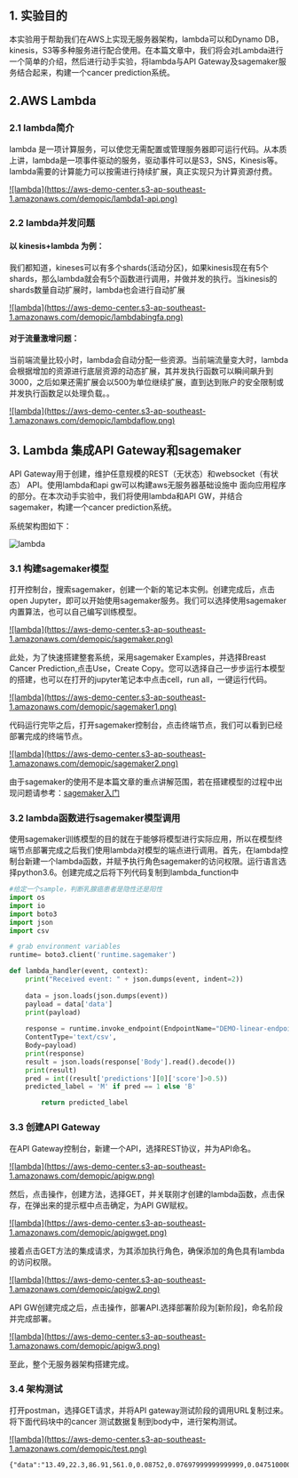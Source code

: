 
## 1. 实验目的

本实验用于帮助我们在AWS上实现无服务器架构，lambda可以和Dynamo DB，kinesis，S3等多种服务进行配合使用。在本篇文章中，我们将会对Lambda进行一个简单的介绍，然后进行动手实验，将lambda与API Gateway及sagemaker服务结合起来，构建一个cancer prediction系统。

## 2.AWS Lambda

### 2.1 lambda简介

lambda 是一项计算服务，可以使您无需配置或管理服务器即可运行代码。从本质上讲，lambda是一项事件驱动的服务，驱动事件可以是S3，SNS，Kinesis等。lambda需要的计算能力可以按需进行持续扩展，真正实现只为计算资源付费。

<a data-fancybox="gallery" href="https://aws-demo-center.s3-ap-southeast-1.amazonaws.com/demopic/lambda1-api.png">
![lambda](https://aws-demo-center.s3-ap-southeast-1.amazonaws.com/demopic/lambda1-api.png)</a>

### 2.2 lambda并发问题

#### 以 kinesis+lambda 为例：

​    我们都知道，kineses可以有多个shards(活动分区)，如果kinesis现在有5个shards，那么lambda就会有5个函数进行调用，并做并发的执行。当kinesis的shards数量自动扩展时，lambda也会进行自动扩展



<a data-fancybox="gallery" href="https://aws-demo-center.s3-ap-southeast-1.amazonaws.com/demopic/lambdabingfa.png">
![lambda](https://aws-demo-center.s3-ap-southeast-1.amazonaws.com/demopic/lambdabingfa.png)</a>



#### 对于流量激增问题：

当前端流量比较小时，lambda会自动分配一些资源。当前端流量变大时，lambda会根据增加的资源进行底层资源的动态扩展，其并发执行函数可以瞬间飙升到3000，之后如果还需扩展会以500为单位继续扩展，直到达到账户的安全限制或并发执行函数足以处理负载。。

 <a data-fancybox="gallery" href="https://aws-demo-center.s3-ap-southeast-1.amazonaws.com/demopic/lambdaflow.png">
![lambda](https://aws-demo-center.s3-ap-southeast-1.amazonaws.com/demopic/lambdaflow.png)</a>



## 3. Lambda 集成API Gateway和sagemaker



API Gateway用于创建，维护任意规模的REST（无状态）和websocket（有状态） API。使用lambda和api gw可以构建aws无服务器基础设施中 面向应用程序的部分。在本次动手实验中，我们将使用lambda和API GW，并结合sagemaker，构建一个cancer prediction系统。

系统架构图如下：

![lambda](https://aws-demo-center.s3-ap-southeast-1.amazonaws.com/demopic/lambdaarchitecture.png)

### 3.1 构建sagemaker模型

打开控制台，搜索sagemaker，创建一个新的笔记本实例。创建完成后，点击 open Jupyter，即可以开始使用sagemaker服务。我们可以选择使用sagemaker内置算法，也可以自己编写训练模型。

 <a data-fancybox="gallery" href="https://aws-demo-center.s3-ap-southeast-1.amazonaws.com/demopic/sagemaker.png">
![lambda](https://aws-demo-center.s3-ap-southeast-1.amazonaws.com/demopic/sagemaker.png)</a>

此处，为了快速搭建整套系统，采用sagemaker Examples，并选择Breast Cancer Prediction,点击Use，Create Copy。您可以选择自己一步步运行本模型的搭建，也可以在打开的jupyter笔记本中点击cell，run all，一键运行代码。

<a data-fancybox="gallery" href="https://aws-demo-center.s3-ap-southeast-1.amazonaws.com/demopic/sagemaker1.png">
![lambda](https://aws-demo-center.s3-ap-southeast-1.amazonaws.com/demopic/sagemaker1.png)</a>

代码运行完毕之后，打开sagemaker控制台，点击终端节点，我们可以看到已经部署完成的终端节点。

<a data-fancybox="gallery" href="https://aws-demo-center.s3-ap-southeast-1.amazonaws.com/demopic/sagemaker2.png">
![lambda](https://aws-demo-center.s3-ap-southeast-1.amazonaws.com/demopic/sagemaker2.png)</a>

由于sagemaker的使用不是本篇文章的重点讲解范围，若在搭建模型的过程中出现问题请参考：[sagemaker入门](https://docs.aws.amazon.com/zh_cn/sagemaker/latest/dg/gs.html)

### 3.2 lambda函数进行sagemaker模型调用

使用sagemaker训练模型的目的就在于能够将模型进行实际应用，所以在模型终端节点部署完成之后我们使用lambda对模型的端点进行调用。首先，在lambda控制台新建一个lambda函数，并赋予执行角色sagemaker的访问权限。运行语言选择python3.6。创建完成之后将下列代码复制到lambda_function中

```python
#给定一个sample，判断乳腺癌患者是隐性还是阳性
import os
import io
import boto3
import json
import csv

# grab environment variables
runtime= boto3.client('runtime.sagemaker')

def lambda_handler(event, context):
    print("Received event: " + json.dumps(event, indent=2))
   
    data = json.loads(json.dumps(event))
    payload = data['data']
    print(payload)
    
    response = runtime.invoke_endpoint(EndpointName="DEMO-linear-endpoint-201908190751",
    ContentType='text/csv',
    Body=payload)
    print(response)
    result = json.loads(response['Body'].read().decode())
    print(result)
    pred = int((result['predictions'][0]['score']>0.5))
    predicted_label = 'M' if pred == 1 else 'B'

		return predicted_label
```

### 3.3 创建API Gateway

在API Gateway控制台，新建一个API，选择REST协议，并为API命名。

<a data-fancybox="gallery" href="https://aws-demo-center.s3-ap-southeast-1.amazonaws.com/demopic/apigw.png">
![lambda](https://aws-demo-center.s3-ap-southeast-1.amazonaws.com/demopic/apigw.png)</a>

然后，点击操作，创建方法，选择GET，并关联刚才创建的lambda函数，点击保存，在弹出来的提示框中点击确定，为API GW赋权。

<a data-fancybox="gallery" href="https://aws-demo-center.s3-ap-southeast-1.amazonaws.com/demopic/apigwget.png">
![lambda](https://aws-demo-center.s3-ap-southeast-1.amazonaws.com/demopic/apigwget.png)</a>

接着点击GET方法的集成请求，为其添加执行角色，确保添加的角色具有lambda的访问权限。

<a data-fancybox="gallery" href="https://aws-demo-center.s3-ap-southeast-1.amazonaws.com/demopic/apigw2.png">
![lambda](https://aws-demo-center.s3-ap-southeast-1.amazonaws.com/demopic/apigw2.png)</a>

API GW创建完成之后，点击操作，部署API.选择部署阶段为[新阶段]，命名阶段并完成部署。

<a data-fancybox="gallery" href="https://aws-demo-center.s3-ap-southeast-1.amazonaws.com/demopic/apigw3.png">
![lambda](https://aws-demo-center.s3-ap-southeast-1.amazonaws.com/demopic/apigw3.png)</a>

至此，整个无服务器架构搭建完成。

### 3.4 架构测试

打开postman，选择GET请求，并将API gateway测试阶段的调用URL复制过来。将下面代码块中的cancer 测试数据复制到body中，进行架构测试。

<a data-fancybox="gallery" href="https://aws-demo-center.s3-ap-southeast-1.amazonaws.com/demopic/test.png">
![lambda](https://aws-demo-center.s3-ap-southeast-1.amazonaws.com/demopic/test.png)</a>

```
{"data":"13.49,22.3,86.91,561.0,0.08752,0.07697999999999999,0.047510000000000004,0.033839999999999995,0.1809,0.057179999999999995,0.2338,1.3530000000000002,1.735,20.2,0.004455,0.013819999999999999,0.02095,0.01184,0.01641,0.001956,15.15,31.82,99.0,698.8,0.1162,0.1711,0.2282,0.1282,0.2871,0.06917000000000001"}
```

